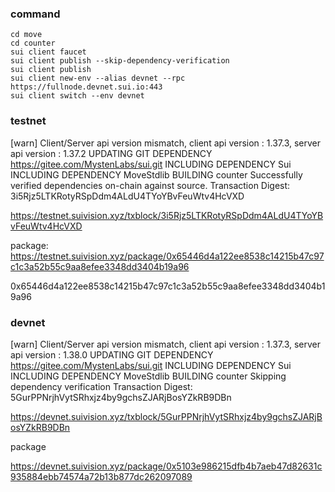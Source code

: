 ### command

```
cd move
cd counter
sui client faucet
sui client publish --skip-dependency-verification
sui client publish
sui client new-env --alias devnet --rpc https://fullnode.devnet.sui.io:443
sui client switch --env devnet
```

### testnet

[warn] Client/Server api version mismatch, client api version : 1.37.3, server api version : 1.37.2
UPDATING GIT DEPENDENCY https://gitee.com/MystenLabs/sui.git
INCLUDING DEPENDENCY Sui
INCLUDING DEPENDENCY MoveStdlib
BUILDING counter
Successfully verified dependencies on-chain against source.
Transaction Digest: 3i5Rjz5LTKRotyRSpDdm4ALdU4TYoYBvFeuWtv4HcVXD

https://testnet.suivision.xyz/txblock/3i5Rjz5LTKRotyRSpDdm4ALdU4TYoYBvFeuWtv4HcVXD

package: https://testnet.suivision.xyz/package/0x65446d4a122ee8538c14215b47c97c1c3a52b55c9aa8efee3348dd3404b19a96

0x65446d4a122ee8538c14215b47c97c1c3a52b55c9aa8efee3348dd3404b19a96

### devnet

[warn] Client/Server api version mismatch, client api version : 1.37.3, server api version : 1.38.0
UPDATING GIT DEPENDENCY https://gitee.com/MystenLabs/sui.git
INCLUDING DEPENDENCY Sui
INCLUDING DEPENDENCY MoveStdlib
BUILDING counter
Skipping dependency verification
Transaction Digest: 5GurPPNrjhVytSRhxjz4by9gchsZJARjBosYZkRB9DBn

https://devnet.suivision.xyz/txblock/5GurPPNrjhVytSRhxjz4by9gchsZJARjBosYZkRB9DBn

package

https://devnet.suivision.xyz/package/0x5103e986215dfb4b7aeb47d82631c935884ebb74574a72b13b877dc262097089